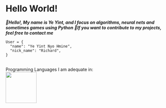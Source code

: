 # Hello World!

***👋Hello!, My name is Ye Yint, and I focus on algorithms, neural nets and sometimes games using Python***
***🔗If you want to contribute to my projects, feel free to contact me***
<br>
```
User = {
  "name": "Ye Yint Nyo Hmine",
  "nick_name": "Richard",
}
```
<br>
Programming Languages I am adequate in:
<br>
<img src="https://i.giphy.com/media/LMt9638dO8dftAjtco/200.webp" width="100">
<br>
